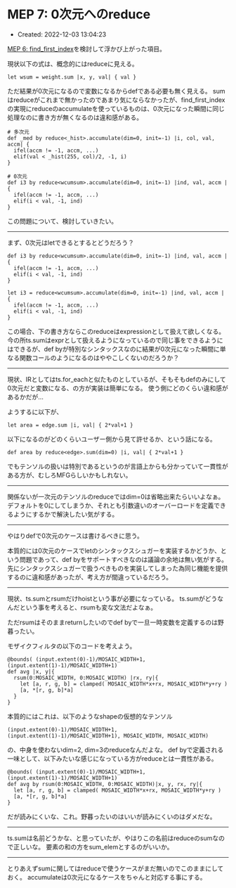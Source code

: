 # MEP 7: 0次元へのreduce

- Created: 2022-12-03 13:04:23

[MEP 6: find_first_index](6.md)を検討して浮かび上がった項目。

現状以下の式は、概念的にはreduceに見える。

```
let wsum = weight.sum |x, y, val| { val }
```

ただ結果が0次元になるので変数になるからdefである必要も無く見える。 sumはreduceがこれまで無かったのであまり気にならなかったが、find\_first\_indexの実現にreduceのaccumulateを使っているものは、0次元になった瞬間に同じ処理なのに書き方が無くなるのは違和感がある。

```
# 多次元
def _med by reduce<_hist>.accumulate(dim=0, init=-1) |i, col, val, accm| {
  ifel(accm != -1, accm, ...)
  elif(val < _hist(255, col)/2, -1, i)
}

# 0次元
def i3 by reduce<wcumsum>.accumulate(dim=0, init=-1) |ind, val, accm | {
  ifel(accm != -1, accm, ...)
  elif(i < val, -1, ind)
}
```

この問題について、検討していきたい。

----

まず、0次元はletできるとするとどうだろう？

```
def i3 by reduce<wcumsum>.accumulate(dim=0, init=-1) |ind, val, accm | {
  ifel(accm != -1, accm, ...)
  elif(i < val, -1, ind)
}

let i3 = reduce<wcumsum>.accumulate(dim=0, init=-1) |ind, val, accm | {
  ifel(accm != -1, accm, ...)
  elif(i < val, -1, ind)
}
```

この場合、下の書き方ならこのreduceはexpressionとして扱えて欲しくなる。今の所ts.sumはexprとして扱えるようになっているので同じ事をできるようにはできるが、def byが特別なシンタックスなのに結果が0次元になった瞬間に単なる関数コールのようになるのはややこしくないのだろうか？

----

現状、IRとしてはts.for\_eachと似たものとしているが、そもそもdefのみにして0次元だと変数になる、の方が実装は簡単になる。 使う側にどのくらい違和感があるかだが…

ようするに以下が、

```
let area = edge.sum |i, val| { 2*val+1 }
```

以下になるのがどのくらいユーザー側から見て許せるか、という話になる。

```
def area by reduce<edge>.sum(dim=0) |i, val| { 2*val+1 }
```

でもテンソルの扱いは特別であるというのが言語上からも分かっていて一貫性がある方が、むしろMFGらしいかもしれない。

----

関係ないが一次元のテンソルのreduceではdim=0は省略出来たらいいよなぁ。 デフォルトを0にしてしまうか、それとも引数違いのオーバーロードを定義できるようにするかで解決したい気がする。

----

やはりdefで0次元のケースは書けるべきに思う。

本質的には0次元のケースでletのシンタックスシュガーを実装するかどうか、という問題であって、def byをサポートすべきなのは議論の余地は無い気がする。 先にシンタックスシュガーで扱うべきものを実装してしまった為同じ機能を提供するのに違和感があったが、考え方が間違っているだろう。

----

現状、ts.sumとrsumだけhoistという事が必要になっている。 ts.sumがどうなんだという事を考えると、rsumも変な文法だよなぁ。

ただrsumはそのままreturnしたいのでdef byで一旦一時変数を定義するのは野暮ったい。

モザイクフィルタの以下のコードを考えよう。

```
@bounds( (input.extent(0)-1)/MOSAIC_WIDTH+1, (input.extent(1)-1)/MOSAIC_WIDTH+1)
def avg |x, y|{
  rsum(0:MOSAIC_WIDTH, 0:MOSAIC_WIDTH) |rx, ry|{
    let [a, r, g, b] = clamped( MOSAIC_WIDTH*x+rx, MOSAIC_WIDTH*y+ry )
    [a, *[r, g, b]*a]
  }
}
```

本質的にはこれは、以下のようなshapeの仮想的なテンソル

```
(input.extent(0)-1)/MOSAIC_WIDTH+1, (input.extent(1)-1)/MOSAIC_WIDTH+1), MOSAIC_WIDTH, MOSAIC_WIDTH)
```

の、中身を使わないdim=2, dim=3のreduceなんだよな。 def byで定義される一味として、以下みたいな感じになっている方がreduceとは一貫性がある。

```
@bounds( (input.extent(0)-1)/MOSAIC_WIDTH+1, (input.extent(1)-1)/MOSAIC_WIDTH+1)
def avg by rsum(0:MOSAIC_WIDTH, 0:MOSAIC_WIDTH)|x, y, rx, ry|{
  let [a, r, g, b] = clamped( MOSAIC_WIDTH*x+rx, MOSAIC_WIDTH*y+ry )
  [a, *[r, g, b]*a]
}
```

だが読みにくいな、これ。野暮ったいのはいいが読みにくいのはダメだな。

----


ts.sumは名前どうかな、と思っていたが、やはりこの名前はreduceのsumなので正しいな。 要素の和の方をsum\_elemとするのがいいか。

----


とりあえずsumに関してはreduceで使うケースがまだ無いのでこのままにしておく。 accumulateは0次元になるケースをちゃんと対応する事にする。